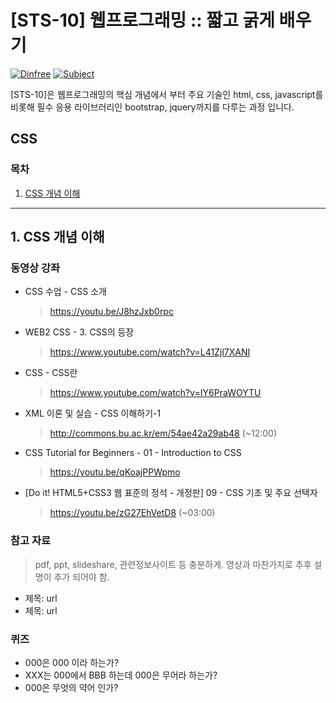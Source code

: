 
# [STS-10] 웹프로그래밍 :: 짧고 굵게 배우기

[![Dinfree][din-badge]][din-url]
[![Subject][basic-badge]][din-url]

[STS-10]은 웹프로그래밍의 핵심 개념에서 부터 주요 기술인 html, css, javascript를 비롯해 필수 응용 라이브러리인 bootstrap, jquery까지를 다루는 과정 입니다.

## CSS


### 목차
1. [CSS 개념 이해](#css1)

---
<a id="css1"></a> 
## 1. CSS 개념 이해


### 동영상 강좌

- CSS 수업 - CSS 소개
    > https://youtu.be/J8hzJxb0rpc

- WEB2 CSS - 3. CSS의 등장
    > https://www.youtube.com/watch?v=L41Zjl7XANI

- CSS - CSS란
    > https://www.youtube.com/watch?v=IY6PraWOYTU

- XML 이론 및 실습 - CSS 이해하기-1
    > http://commons.bu.ac.kr/em/54ae42a29ab48 (~12:00)

- CSS Tutorial for Beginners - 01 - Introduction to CSS
    > https://youtu.be/qKoajPPWpmo

- [Do it! HTML5+CSS3 웹 표준의 정석 - 개정판] 09 - CSS 기초 및 주요 선택자
    > https://youtu.be/zG27EhVetD8 (~03:00)

  

### 참고 자료
> pdf, ppt, slideshare, 관련정보사이트 등 충분하게. 영상과 마찬가지로 추후 설명이 추가 되어야 함.
- 제목: url
- 제목: url

### 퀴즈
- 000은 000 이라 하는가?
- XXX는 000에서 BBB 하는데 000은 무어라 하는가?
- 000은 무엇의 약어 인가?



[din-badge]:https://img.shields.io/badge/dinfree-edu-orange.svg
[din-url]:https://github.com/dinfree
[basic-badge]:https://img.shields.io/badge/core-basic-green.svg

